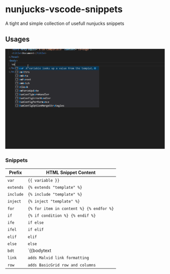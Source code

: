 # nunjucks-vscode-snippets 

A tight and simple collection of usefull nunjucks snippets

## Usages

![Usage](images/usage.gif)

### Snippets

| Prefix      | HTML Snippet Content                             |
| ----------- | ------------------------------------------------ |
| `var`       | `{{ variable }}`                                 |
| `extends`   | `{% extends "template" %}`                       |
| `include`   | `{% include "template" %}`                       |
| `inject`    | `{% inject "template" %}`                        |
| `for`       | `{% for item in content %} {% endfor %}`         |
| `if`        | `{% if condition %} {% endif %}`                 |
| `ife`       | `if else`                                        |
| `ifel`      | `if elif`                                        |
| `elif`      | `elif`                                           |
| `else`      | `else`                                           |
| `bdt`       | `{{bodytext | safe}}`                            |
| `link`      | `adds Malvid link formatting`                    |
| `row`       | `adds BasicGrid row and columns`                 |